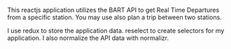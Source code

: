 This reactjs application utilizes the BART API to get Real Time Departures from a specific station. You may use also plan a trip between two stations.

I use redux to store the application data. reselect to create selectors for my application. I also normalize the API data with normalizr.